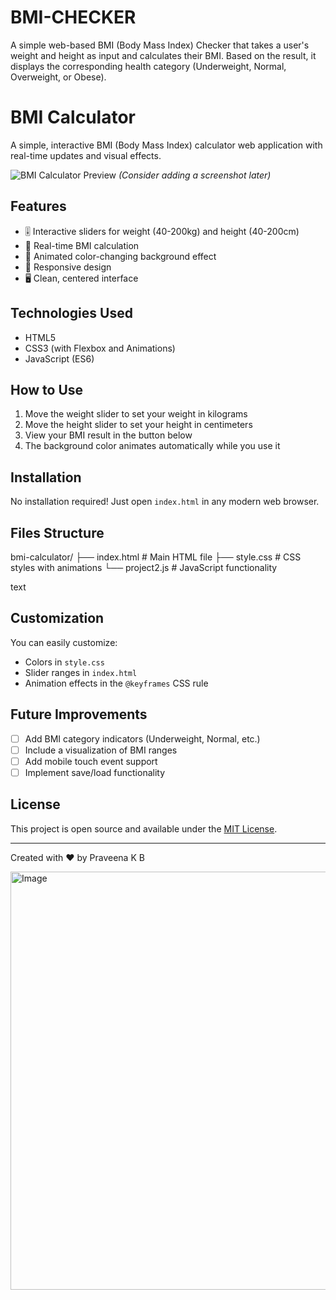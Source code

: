 # BMI-CHECKER
A simple web-based BMI (Body Mass Index) Checker that takes a user's weight and height as input and calculates their BMI. Based on the result, it displays the corresponding health category (Underweight, Normal, Overweight, or Obese).

# BMI Calculator

A simple, interactive BMI (Body Mass Index) calculator web application with real-time updates and visual effects.

![BMI Calculator Preview](https://i.imgur.com/placeholder.png) *(Consider adding a screenshot later)*

## Features

- 🎚️ Interactive sliders for weight (40-200kg) and height (40-200cm)
- 🔄 Real-time BMI calculation
- 🌈 Animated color-changing background effect
- 📱 Responsive design
- 🖥️ Clean, centered interface

## Technologies Used

- HTML5
- CSS3 (with Flexbox and Animations)
- JavaScript (ES6)

## How to Use

1. Move the weight slider to set your weight in kilograms
2. Move the height slider to set your height in centimeters
3. View your BMI result in the button below
4. The background color animates automatically while you use it

## Installation

No installation required! Just open `index.html` in any modern web browser.

## Files Structure
bmi-calculator/
├── index.html # Main HTML file
├── style.css # CSS styles with animations
└── project2.js # JavaScript functionality

text

## Customization

You can easily customize:
- Colors in `style.css`
- Slider ranges in `index.html`
- Animation effects in the `@keyframes` CSS rule

## Future Improvements

- [ ] Add BMI category indicators (Underweight, Normal, etc.)
- [ ] Include a visualization of BMI ranges
- [ ] Add mobile touch event support
- [ ] Implement save/load functionality

## License

This project is open source and available under the [MIT License](LICENSE).

---

Created with ❤️ by Praveena K B




<img width="1401" height="669" alt="Image" src="https://github.com/user-attachments/assets/451e7298-d169-4d0d-9351-f2eaba6e903f" />
